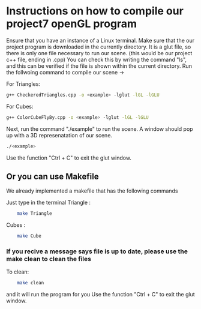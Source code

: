 # Instructions on how to compile our project7 openGL program

Ensure that you have an instance of a Linux terminal.
Make sure that the our project program is downloaded in the currently directory. It is a glut file, so there is only one file necessary to run our scene. (this would be our project c++ file, ending in .cpp) You can check this by writing the command "ls", and this can be verified if the file is shown within the current directory.
Run the follwoing command to compile our scene -> 

For Triangles:
```bash
g++ CheckeredTriangles.cpp -o <example> -lglut -lGL -lGLU
````

For Cubes:
```bash
g++ ColorCubeFlyBy.cpp -o <example> -lglut -lGL -lGLU
````

Next, run the command "./example" to run the scene. A window should pop up with a 3D represenatation of our scene. 
```bash
./<example>
```
Use the function "Ctrl + C" to exit the glut window. 

## Or you can use Makefile
We already implemented a makefile that has the following commands

Just type in the terminal 
Triangle :
```bash
    make Triangle
```

Cubes :
```bash
    make Cube
```
### If you recive a message says file is up to date, please use the make clean to clean the files
To clean:
```bash
    make clean
```
 
and it will run the program for you 
Use the function "Ctrl + C" to exit the glut window. 
